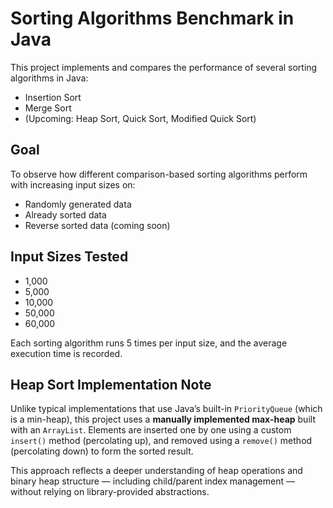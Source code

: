 # Sorting Algorithms Benchmark in Java

This project implements and compares the performance of several sorting algorithms in Java:

- Insertion Sort
- Merge Sort
- (Upcoming: Heap Sort, Quick Sort, Modified Quick Sort)

## Goal

To observe how different comparison-based sorting algorithms perform with increasing input sizes on:
- Randomly generated data
- Already sorted data
- Reverse sorted data (coming soon)

## Input Sizes Tested

- 1,000
- 5,000
- 10,000
- 50,000
- 60,000
  
Each sorting algorithm runs 5 times per input size, and the average execution time is recorded.

## Heap Sort Implementation Note

Unlike typical implementations that use Java’s built-in `PriorityQueue` (which is a min-heap), this project uses a **manually implemented max-heap** built with an `ArrayList`. Elements are inserted one by one using a custom `insert()` method (percolating up), and removed using a `remove()` method (percolating down) to form the sorted result.

This approach reflects a deeper understanding of heap operations and binary heap structure — including child/parent index management — without relying on library-provided abstractions.
